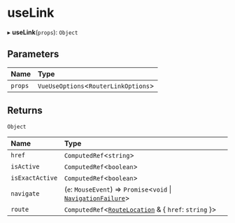 # useLink

▸ **useLink**(`props`): `Object`

## Parameters

| Name | Type |
| :------ | :------ |
| `props` | `VueUseOptions`<`RouterLinkOptions`\> |

## Returns

`Object`

| Name | Type |
| :------ | :------ |
| `href` | `ComputedRef`<`string`\> |
| `isActive` | `ComputedRef`<`boolean`\> |
| `isExactActive` | `ComputedRef`<`boolean`\> |
| `navigate` | (`e`: `MouseEvent`) => `Promise`<`void` \| [`NavigationFailure`](../interfaces/NavigationFailure.md)\> |
| `route` | `ComputedRef`<[`RouteLocation`](../interfaces/RouteLocation.md) & { `href`: `string`  }\> |